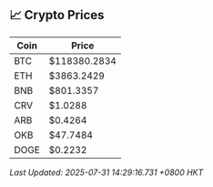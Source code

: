 ## 📈 Crypto Prices

| Coin | Price |
| ---- | ----- |
| BTC | $118380.2834 |
| ETH | $3863.2429 |
| BNB | $801.3357 |
| CRV | $1.0288 |
| ARB | $0.4264 |
| OKB | $47.7484 |
| DOGE | $0.2232 |

_Last Updated: 2025-07-31 14:29:16.731 +0800 HKT_
